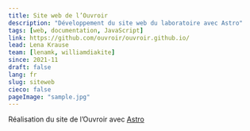 ```yaml
---
title: Site web de l’Ouvroir
description: "Développement du site web du laboratoire avec Astro"
tags: [web, documentation, JavaScript] 
link: https://github.com/ouvroir/ouvroir.github.io/
lead: Lena Krause
team: [lenamk, williamdiakite]
since: 2021-11
draft: false
lang: fr
slug: siteweb
cieco: false
pageImage: "sample.jpg"
---
```


Réalisation du site de l’Ouvroir avec [Astro](https://docs.astro.build)

